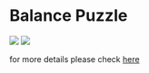 # Balance Puzzle

![](http://oi68.tinypic.com/21dpjye.jpg)
![](http://oi67.tinypic.com/k2ep1i.jpg)

for more details please check [here](https://github.com/ksaisujith/Course-Projects-Python/blob/master/Balances/balances.pdf)
